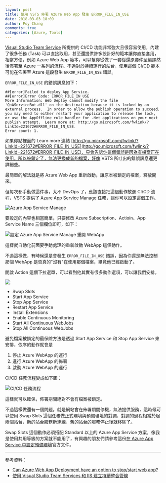 ```yaml
---
layout: post
title: 使用 VSTS 佈署 Azure Web App 發生 ERROR_FILE_IN_USE
date: 2018-03-03 18:09
author: Poy Chang
comments: true
categories: [Azure, Tools]
---
```

[Visual Studio Team Service](https://www.visualstudio.com/vso/) 所提供的 CI/CD 功能非常強大且很容易使用，內建了很多任務 (Task) 可以直接取用，甚至還提供許多設計好的範本讓你直接套用，相當方便，例如 Azure Web App 範本，可以幫你從做了一套從還原套件至編譯然後佈署至 Azure 一系列的流程。不過對於持續運行的站台，使用這個 CI/CD 範本可能在佈署至 Azure 這段發生 `ERROR_FILE_IN_USE` 錯誤。

`ERROR_FILE_IN_USE` 的錯誤訊息如下：

```
##[error]Failed to deploy App Service.
##[error]Error Code: ERROR_FILE_IN_USE
More Information: Web Deploy cannot modify the file 'QnAServiceBot.dll' on the destination because it is locked by an external process.  In order to allow the publish operation to succeed, you may need to either restart your application to release the lock, or use the AppOffline rule handler for .Net applications on your next publish attempt.  Learn more at: http://go.microsoft.com/fwlink/?LinkId=221672#ERROR_FILE_IN_USE.
Error count: 1.
```

如果你點裡面的 Learn more 連結 [http://go.microsoft.com/fwlink/?LinkId=221672#ERROR_FILE_IN_USE](http://go.microsoft.com/fwlink/?LinkId=221672#ERROR_FILE_IN_USE)，只會告訴你這個錯誤是因為有檔案正在使用，所以被鎖定了，無法更換成新的檔案，好像 VSTS 所吐出的錯誤訊息還更詳細些。

最簡單的解法就是將 Azure Web App 重新啟動，讓原本被鎖定的檔案，釋放開來。

但每次都手動做這件事，太不 DevOps 了，應該直接把這個動作放進 CI/CD 流程，VSTS 提供了 Azure App Service Manage 任務，讓你可以設定這個工作。

![Azure App Service Manage](https://i.imgur.com/PrAjEoG.png)

要設定的內容也相當簡單，只要修改 Azure Subscription、Actioin、App Service Name 三個欄位即可，如下：

![設定 Azure App Service Manage 重開 WebApp](https://i.imgur.com/5TG0mQr.png)

這樣就自動化前面要手動處理的重新啟動 WebApp 這個動作。

不過這樣做，有時候還是會發生 `ERROR_FILE_IN_USE` 錯誤，因為你還是無法控制那個 WebApp 是否真的"沒有"在使用那個檔案，畢竟他已經啟動了。

開啟 Action 這個下拉選單，可以看到他其實有很多動作選項，可以讓我們安排。

![](https://i.imgur.com/Zz0KoIr.png)

* Swap Slots
* Start App Service
* Stop App Service
* Restart App Service
* Install Extensions
* Enable Continuous Monitoring
* Start All Continuous WebJobs
* Stop All Continuous WebJobs

避免檔案被鎖定的最保險方法是透過 Start App Service 和 Stop App Service 來安排，依序的動作就會是

1. 停止 Azure WebApp 的運行
2. 進行 Azure WebApp 的佈署
3. 啟動 Azure WebApp 的運行

CI/CD 任務流程變成如下圖：

![CI/CD 任務流程](https://i.imgur.com/oyUBvYc.png)

這樣就可以確保，佈署期間絕對不會有檔案被鎖定。

不過這樣做還有一個問題，就是網站會在佈署期間停機，無法提供服務，這時候可以使用 Swap Slots 這個任務做正式環境與預備環境的對調，對調的過程相當於起兩個站台，新的站台服務新連線，舊的站台的服務停止後就移除了。

Swap Slots 這個動作必須搭配 Standard 以上的 Azure App Service 方案，像我是使用共用等級的方案就不能用了，有興趣的朋友們請參考這份[在 Azure App Service 中設定預備環境](https://docs.microsoft.com/zh-tw/azure/app-service/web-sites-staged-publishing?WT.mc_id=DT-MVP-5003022)官方文件。

----------

參考資料：

* [Can Azure Web App Deployment have an option to stop/start web app?](https://github.com/Microsoft/vsts-tasks/issues/1233)
* [使用 Visual Studio Team Services 和 IIS 建立持續整合管線](https://docs.microsoft.com/zh-tw/azure/virtual-machines/windows/tutorial-vsts-iis-cicd?WT.mc_id=DT-MVP-5003022)

